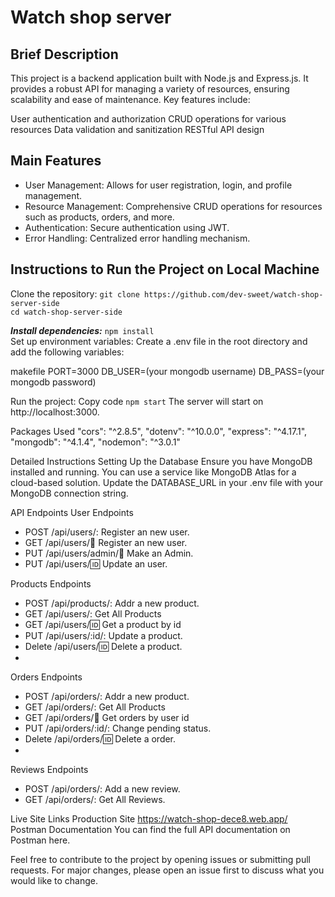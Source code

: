 # Watch shop server

## Brief Description
This project is a backend application built with Node.js and Express.js. It provides a robust API for managing a variety of resources, ensuring scalability and ease of maintenance. Key features include:

User authentication and authorization
CRUD operations for various resources
Data validation and sanitization
RESTful API design

## Main Features
- User Management: Allows for user registration, login, and profile management.
- Resource Management: Comprehensive CRUD operations for resources such as products, orders, and more.
- Authentication: Secure authentication using JWT.
- Error Handling: Centralized error handling mechanism.

## Instructions to Run the Project on Local Machine
Clone the repository:
`git clone https://github.com/dev-sweet/watch-shop-server-side` <br />
`cd watch-shop-server-side` <br />

***Install dependencies:***
`npm install` <br />
Set up environment variables: Create a .env file in the root directory and add the following variables:

makefile
PORT=3000
DB_USER=(your mongodb username)
DB_PASS=(your mongodb password)


Run the project:
Copy code
`npm start`
The server will start on http://localhost:3000.

Packages Used
"cors": "^2.8.5",
"dotenv": "^10.0.0",
"express": "^4.17.1",
"mongodb": "^4.1.4",
"nodemon": "^3.0.1"

Detailed Instructions
Setting Up the Database
Ensure you have MongoDB installed and running. You can use a service like MongoDB Atlas for a cloud-based solution. Update the DATABASE_URL in your .env file with your MongoDB connection string.


API Endpoints
User Endpoints
- POST /api/users/: Register an new user.
- GET /api/users/:email: Register an new user.
- PUT /api/users/admin/:email: Make an Admin.
- PUT /api/users/:id: Update an user.

Products Endpoints
- POST /api/products/: Addr a new product.
- GET /api/users/: Get All Products
- GET /api/users/:id: Get a product by id
- PUT /api/users/:id/: Update a product.
- Delete /api/users/:id: Delete a product.
- 
Orders Endpoints
- POST /api/orders/: Addr a new product.
- GET /api/orders/: Get All Products
- GET /api/orders/:email: Get orders by user id
- PUT /api/orders/:id/: Change pending status.
- Delete /api/orders/:id: Delete a order.
- 
Reviews Endpoints
- POST /api/orders/: Add a new review.
- GET /api/orders/: Get All Reviews.

Live Site Links
Production Site https://watch-shop-dece8.web.app/
Postman Documentation
You can find the full API documentation on Postman here.

Feel free to contribute to the project by opening issues or submitting pull requests. For major changes, please open an issue first to discuss what you would like to change.







